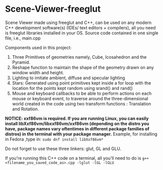 # Scene-Viewer-freeglut
Scene Viewer made using freeglut and C++, can be used on any modern C++ development software(s) (IDEs/ text editors + compilers), all you need is freeglut libraries installed in your OS.
Source code contained in one single file, i.e., main.cpp

Components used in this project:
1. Three Primitives of geometries namely, Cube, Icosahedron and the Pyramid. 
2. Reshape function to maintain the shape of the geometry drawn on any window width and height.
3. Lighting to imitate ambient, diffuse and specular lighting
4. Stars: Generated using point primitives kept inside a for loop with the location for the points kept random using srand() and rand()
5. Mouse and keyboard callbacks to be able to perform actions on each mouse or keyboard event, to traverse around the three-dimensional world created in the code using two transform functions : Translation and Rotation.


**NOTICE: xxf86vm is required. If you are running Linux, you can easily install libXxf86vm/libxxf86vm/xxf86vm (depending on the distro you have, package names vary oftentimes in different package families of distros) in the terminal with your package manager.**
Example, for installing in Fedora ,type in:
`sudo dnf install libXxf86vm*`

Do not forget to use these three linkers: glut, GL and GLU.

If you're running this C++ code on a terminal, all you'll need to do is `g++ <filename_you_saved_code_as>.cpp -lglut -lGL -lGLU`
